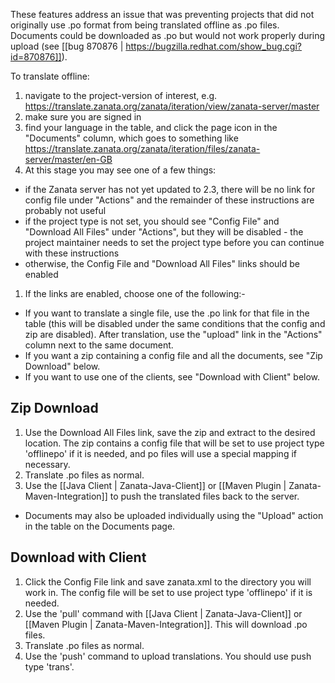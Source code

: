 These features address an issue that was preventing projects that did not originally use .po format from being translated offline as .po files. Documents could be downloaded as .po but would not work properly during upload (see [[bug 870876 | https://bugzilla.redhat.com/show_bug.cgi?id=870876]]).

To translate offline:
 1. navigate to the project-version of interest, e.g. https://translate.zanata.org/zanata/iteration/view/zanata-server/master
 1. make sure you are signed in
 1. find your language in the table, and click the page icon in the "Documents" column, which goes to something like https://translate.zanata.org/zanata/iteration/files/zanata-server/master/en-GB
 1. At this stage you may see one of a few things:
   - if the Zanata server has not yet updated to 2.3, there will be no link for config file under "Actions" and the remainder of these instructions are probably not useful
   - if the project type is not set, you should see "Config File" and "Download All Files" under "Actions", but they will be disabled - the project maintainer needs to set the project type before you can continue with these instructions
   - otherwise, the Config File and "Download All Files" links should be enabled
 1. If the links are enabled, choose one of the following:-
   - If you want to translate a single file, use the .po link for that file in the table (this will be disabled under the same conditions that the config and zip are disabled). After translation, use the "upload" link in the "Actions" column next to the same document.
   - If you want a zip containing a config file and all the documents, see "Zip Download" below.
   - If you want to use one of the clients, see "Download with Client" below.

## Zip Download
 1. Use the Download All Files link, save the zip and extract to the desired location. The zip contains a config file that will be set to use project type 'offlinepo' if it is needed, and po files will use a special mapping if necessary.
 1. Translate .po files as normal.
 1. Use the [[Java Client | Zanata-Java-Client]] or [[Maven Plugin | Zanata-Maven-Integration]] to push the translated files back to the server.
   - Documents may also be uploaded individually using the "Upload" action in the table on the Documents page.


## Download with Client
 1. Click the Config File link and save zanata.xml to the directory you will work in. The config file will be set to use project type 'offlinepo' if it is needed.
 1. Use the 'pull' command with [[Java Client | Zanata-Java-Client]] or [[Maven Plugin | Zanata-Maven-Integration]]. This will download .po files.
 1. Translate .po files as normal.
 1. Use the 'push' command to upload translations. You should use push type 'trans'.
